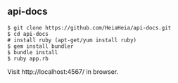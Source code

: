 api-docs
--------


```
$ git clone https://github.com/HeiaHeia/api-docs.git
$ cd api-docs
# install ruby (apt-get/yum install ruby)
$ gem install bundler
$ bundle install
$ ruby app.rb
```

Visit http://localhost:4567/ in browser.

